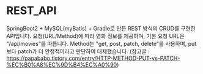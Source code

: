 # REST_API

SpringBoot2 + MySQL(myBatis) + Gradle로 만든 REST 방식의 CRUD를 구현한 API입니다.
요청(URL/Method)에 따라 영화 정보를 제공하며, 기본 요청 URL은 "/api/movies"를 따릅니다.
Method는 "get, post, patch, delete"를 사용하며, put보다 patch가 더 안정적이라고 판단하여 대체했습니다.
(참고글 : https://papababo.tistory.com/entry/HTTP-METHOD-PUT-vs-PATCH-%EC%B0%A8%EC%9D%B4%EC%A0%90)
